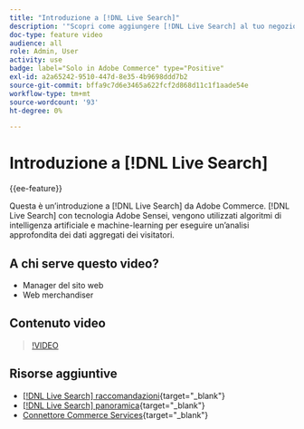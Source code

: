 ```yaml
---
title: "Introduzione a [!DNL Live Search]"
description: '"Scopri come aggiungere [!DNL Live Search] al tuo negozio e crea esperienze di acquisto altamente coinvolgenti, rilevanti e personalizzate".'
doc-type: feature video
audience: all
role: Admin, User
activity: use
badge: label="Solo in Adobe Commerce" type="Positive"
exl-id: a2a65242-9510-447d-8e35-4b9698ddd7b2
source-git-commit: bffa9c7d6e3465a622fcf2d868d11c1f1aade54e
workflow-type: tm+mt
source-wordcount: '93'
ht-degree: 0%

---
```


# Introduzione a [!DNL Live Search]

{{ee-feature}}

Questa è un’introduzione a [!DNL Live Search] da Adobe Commerce. [!DNL Live Search] con tecnologia Adobe Sensei, vengono utilizzati algoritmi di intelligenza artificiale e machine-learning per eseguire un’analisi approfondita dei dati aggregati dei visitatori.

## A chi serve questo video?

- Manager del sito web
- Web merchandiser

## Contenuto video

>[!VIDEO](https://video.tv.adobe.com/v/337365?quality=12&learn=on)


## Risorse aggiuntive

- [[!DNL Live Search] raccomandazioni](https://experienceleague.adobe.com/docs/commerce-learn/tutorials/marketing/live-search-recommendations.html){target="_blank"}
- [[!DNL Live Search] panoramica](https://experienceleague.adobe.com/docs/commerce-merchant-services/live-search/overview.html){target="_blank"}
- [Connettore Commerce Services](https://experienceleague.adobe.com/docs/commerce-merchant-services/user-guides/integration-services/saas.html){target="_blank"}
